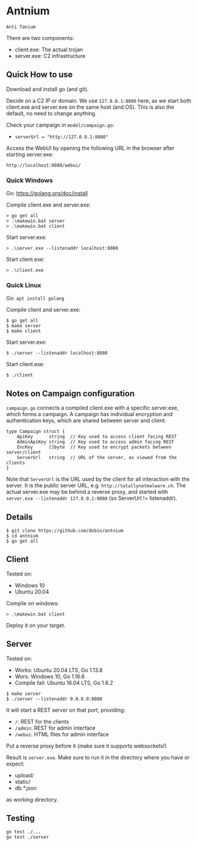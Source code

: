 # Antnium 

```
Anti Tanium
```

There are two components: 
* client.exe: The actual trojan
* server.exe: C2 infrastructure 


## Quick How to use

Download and install go (and git).

Decide on a C2 IP or domain. We use `127.0.0.1:8080` here, as we start both client.exe and server.exe
on the same host (and OS). This is also the default, no need to change anything. 

Check your campaign in `model/campaign.go`: 
* `serverUrl = "http://127.0.0.1:8080"`

Access the WebUI by opening the following URL in the browser after starting server.exe:
```
http://localhost:8080/webui/
```

### Quick Windows

Go: https://golang.org/doc/install

Compile client.exe and server.exe: 
```
> go get all
> .\makewin.bat server
> .\makewin.bat client
```

Start server.exe:
```
> .\server.exe --listenaddr localhost:8080
```

Start client.exe:
```
> .\client.exe
```


### Quick Linux

Go: `apt install golang`

Compile client and server.exe: 
```
$ go get all
$ make server
$ make client
```

Start server.exe:
```
$ ./server --listenaddr localhost:8080
```

Start client.exe:
```
$ ./client
```


## Notes on Campaign configuration

`campaign.go` connects a compiled client.exe with a specific server.exe, which forms a campaign. 
A campaign has individual encryption and authentication keys, which are shared between
server and client. 

```
type Campaign struct {
	ApiKey      string  // Key used to access client facing REST
	AdminApiKey string  // Key used to access admin facing REST
	EncKey      []byte  // Key used to encrypt packets between server/client
	ServerUrl   string  // URL of the server, as viewed from the clients
}
```

Note that `ServerUrl` is the URL used by the client for all interaction with the server. 
It is the public server URL, e.g. `http://totallynotmalware.ch`. The actual server.exe may
be behind a reverse proxy, and started with `server.exe --listenaddr 127.0.0.1:8080` (so ServerUrl != listenaddr). 


## Details

```
$ git clone https://github.com/dobin/antnium
$ cd antnium
$ go get all
```

## Client

Tested on: 
* Windows 10
* Ubuntu 20.04

Compile on windows:
```
> .\makewin.bat client
```

Deploy it on your target.


## Server

Tested on: 
* Works: Ubuntu 20.04 LTS, Go 1.13.8
* Wors: Windows 10, Go 1.16.6
* Compile fail: Ubuntu 16.04 LTS, Go 1.6.2

```
$ make server
$ ./server --listenaddr 0.0.0.0:8080
```

It will start a REST server on that port, providing: 
* `/`: REST for the clients
* `/admin`: REST for admin interface
* `/webui`: HTML files for admin interface 

Put a reverse proxy before it (make sure it supports websockets!)

Result is `server.exe`. Make sure to run it in the directory where you have or expect: 
* upload/
* static/
* db.*.json

as working directory.


## Testing

```
go test ./...
go test ./server
```
